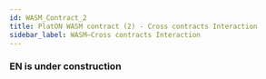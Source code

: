 ```yaml
---
id: WASM_Contract_2
title: PlatON WASM contract (2) - Cross contracts Interaction
sidebar_label: WASM—Cross contracts Interaction
---
```


### EN is under construction
